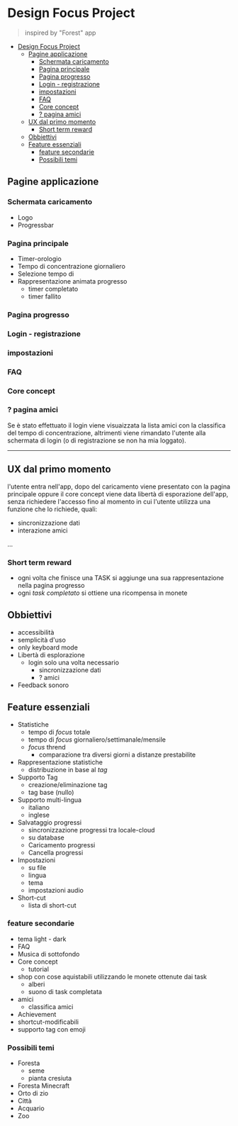 # Design Focus Project

> inspired by "Forest" app

- [Design Focus Project](#design-focus-project)
  - [Pagine applicazione](#pagine-applicazione)
    - [Schermata caricamento](#schermata-caricamento)
    - [Pagina principale](#pagina-principale)
    - [Pagina progresso](#pagina-progresso)
    - [Login - registrazione](#login---registrazione)
    - [impostazioni](#impostazioni)
    - [FAQ](#faq)
    - [Core concept](#core-concept)
    - [? pagina amici](#-pagina-amici)
  - [UX dal primo momento](#ux-dal-primo-momento)
    - [Short term reward](#short-term-reward)
  - [Obbiettivi](#obbiettivi)
  - [Feature essenziali](#feature-essenziali)
    - [feature secondarie](#feature-secondarie)
    - [Possibili temi](#possibili-temi)

## Pagine applicazione

### Schermata caricamento

- Logo
- Progressbar


### Pagina principale

- Timer-orologio
- Tempo di concentrazione giornaliero
- Selezione tempo di 
- Rappresentazione animata progresso
  <!-- - stadio base ("pre inizio")
  - fase crescita (animata) **da considerare**
  - fase finale successo (uguale a quella nel progresso)
  - fase finale fall -->
  - timer completato
  - timer fallito


### Pagina progresso


### Login - registrazione


### impostazioni


### FAQ


### Core concept


### ? pagina amici

Se è stato effettuato il login  viene visuaizzata la lista amici con la classifica del tempo di concentrazione, altrimenti viene rimandato l'utente alla schermata di login (o di registrazione se non ha mia loggato).

___

## UX dal primo momento

l'utente entra nell'app, dopo del caricamento viene presentato con la pagina principale oppure il core concept
viene data libertà di esporazione dell'app, senza richiedere l'accesso fino al momento in cui l'utente utilizza una funzione
che lo richiede, quali:

- sincronizzazione dati
- interazione amici

...

### Short term reward

- ogni volta che finisce una TASK si aggiunge una sua rappresentazione nella pagina progresso
- ogni *task completato* si ottiene una ricompensa in monete


## Obbiettivi

- accessibilità
- semplicità d'uso
- only keyboard mode
- Libertà di esplorazione
  - login solo una volta necessario
    - sincronizzazione dati
    - ? amici
- Feedback sonoro
  
## Feature essenziali

- Statistiche
  - tempo di *focus* totale
  - tempo di *focus* giornaliero/settimanale/mensile
  - *focus* thrend
    - comparazione tra diversi giorni a distanze prestabilite
- Rappresentazione statistiche
  - distribuzione in base al *tag*
- Supporto Tag
  - creazione/eliminazione tag
  - tag base (nullo)
- Supporto multi-lingua 
  - italiano 
  - inglese
- Salvataggio progressi
  - sincronizzazione progressi tra locale-cloud
  - su database
  - Caricamento progressi
  - Cancella progressi
- Impostazioni
  - su file
  - lingua
  - tema
  - impostazioni audio
- Short-cut
  - lista di short-cut


### feature secondarie 

- tema light - dark
- FAQ
- Musica di sottofondo
- Core concept
  - tutorial
- shop con cose aquistabili utilizzando le monete ottenute dai task
  - alberi
  - suono di task completata
- amici
  - classifica amici
- Achievement
- shortcut-modificabili
- supporto tag con emoji


### Possibili temi

- Foresta
  - seme
  - pianta cresiuta 
- Foresta Minecraft
- Orto di zio
- Città
- Acquario
- Zoo
